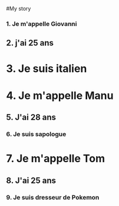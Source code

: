 #My story

### 1. Je m'appelle Giovanni
## 2. j'ai 25 ans
# 3. Je suis italien
# 4. Je m'appelle Manu
## 5. J'ai 28 ans
### 6. Je suis sapologue
# 7. Je m'appelle Tom
## 8. J'ai 25 ans
### 9. Je suis dresseur de Pokemon
